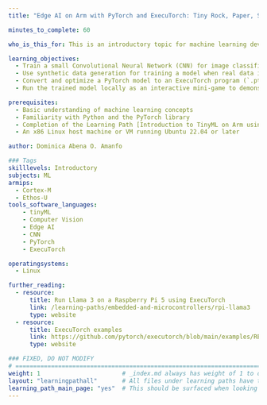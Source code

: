 ```yaml
---
title: "Edge AI on Arm with PyTorch and ExecuTorch: Tiny Rock, Paper, Scissors"

minutes_to_complete: 60

who_is_this_for: This is an introductory topic for machine learning developers who want to deploy TinyML models on Arm-based edge devices using PyTorch and ExecuTorch.

learning_objectives:
  - Train a small Convolutional Neural Network (CNN) for image classification using PyTorch
  - Use synthetic data generation for training a model when real data is limited
  - Convert and optimize a PyTorch model to an ExecuTorch program (`.pte`) for Arm-based devices
  - Run the trained model locally as an interactive mini-game to demonstrate inference

prerequisites:
  - Basic understanding of machine learning concepts
  - Familiarity with Python and the PyTorch library
  - Completion of the Learning Path [Introduction to TinyML on Arm using PyTorch and ExecuTorch] (/learning-paths/embedded-and-microcontrollers/introduction-to-tinyml-on-arm)
  - An x86 Linux host machine or VM running Ubuntu 22.04 or later

author: Dominica Abena O. Amanfo

### Tags
skilllevels: Introductory
subjects: ML
armips:
  - Cortex-M
  - Ethos-U
tools_software_languages:
    - tinyML
    - Computer Vision
    - Edge AI
    - CNN
    - PyTorch
    - ExecuTorch

operatingsystems:
  - Linux

further_reading:
  - resource:
      title: Run Llama 3 on a Raspberry Pi 5 using ExecuTorch
      link: /learning-paths/embedded-and-microcontrollers/rpi-llama3
      type: website
  - resource:
      title: ExecuTorch examples
      link: https://github.com/pytorch/executorch/blob/main/examples/README.md
      type: website

### FIXED, DO NOT MODIFY
# ================================================================================
weight: 1                       # _index.md always has weight of 1 to order correctly
layout: "learningpathall"       # All files under learning paths have this same wrapper
learning_path_main_page: "yes"  # This should be surfaced when looking for related content. Only set for _index.md of learning path content.
---
```

